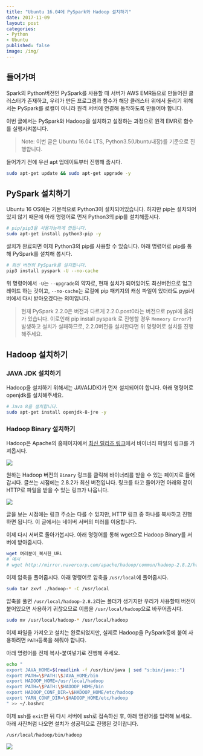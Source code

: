 ```yaml
---
title: "Ubuntu 16.04에 PySpark와 Hadoop 설치하기"
date: 2017-11-09
layout: post
categories:
- Python
- Ubuntu
published: false
image: /img/
---
```


## 들어가며

Spark의 Python버전인 PySpark를 사용할 때 서버가 AWS EMR등으로 만들어진 클러스터가 존재하고, 우리가 만든 프로그램과 함수가 해당 클러스터 위에서 돌리기 위해서는 PySpark를 로컬이 아니라 원격 서버에 연결해 동작하도록 만들어야 합니다. 

이번 글에서는 PySpark와 Hadoop을 설치하고 설정하는 과정으로 원격 EMR로 함수를 실행시켜봅니다.

> Note: 이번 글은 Ubuntu 16.04 LTS, Python3.5(Ubuntu내장)를 기준으로 진행합니다.

들어가기 전에 우선 apt 업데이트부터 진행해 줍시다.

```bash
sudo apt-get update && sudo apt-get upgrade -y
```

## PySpark 설치하기

Ubuntu 16 OS에는 기본적으로 Python3이 설치되어있습니다. 하지만 pip는 설치되어있지 않기 때문에 아래 명령어로 먼저 Python3의 pip를 설치해줍시다.

```bash
# pip/pip3을 사용가능하게 만듭니다.
sudo apt-get install python3-pip -y
```

설치가 완료되면 이제 Python3의 pip를 사용할 수 있습니다. 아래 명령어로 pip를 통해 PySpark를 설치해 봅시다.

```bash
# 최신 버전의 PySpark를 설치합니다.
pip3 install pyspark -U --no-cache
```

위 명령어에서 `-U`는 `--upgrade`의 약자로, 현재 설치가 되어있어도 최신버전으로 업그레이드 하는 것이고, `--no-cache`는 로컬에 pip 패키지의 캐싱 파일이 있더라도 pypi서버에서 다시 받아오겠다는 의미입니다.

> 현재 PySpark 2.2.0은 버전과 다르게 2.2.0.post0라는 버전으로 pypi에 올라가 있습니다. 이로인해 pip install pyspark 로 진행할 경우 `Memeory Error`가 발생하고 설치가 실패하므로, 2.2.0버전을 설치한다면 위 명령어로 설치를 진행해주세요.

## Hadoop 설치하기

### JAVA JDK 설치하기

Hadoop을 설치하기 위해서는 JAVA(JDK)가 먼저 설치되어야 합니다. 아래 명령어로 openjdk를 설치해주세요.

```bash
# Java 8을 설치합니다.
sudo apt-get install openjdk-8-jre -y
```

### Hadoop Binary 설치하기

Hadoop은 Apache의 홈페이지에서 [최신 릴리즈 링크](http://hadoop.apache.org/releases.html)에서 바이너리 파일의 링크를 가져옵시다.

![](https://www.dropbox.com/s/nxeh0g5k07vswp6/Screenshot%202017-11-09%2015.23.26.png?dl=1)

원하는 Hadoop 버전의 `Binary` 링크를 클릭해 바이너리를 받을 수 있는 페이지로 들어갑시다. 글쓰는 시점에는 2.8.2가 최신 버전입니다. 링크를 타고 들어가면 아래와 같이 HTTP로 파일을 받을 수 있는 링크가 나옵니다.

![](https://www.dropbox.com/s/y7oxjk4gw5sbnnc/Screenshot%202017-11-09%2015.25.04.png?dl=1)

글을 보는 시점에는 링크 주소는 다를 수 있지만, HTTP 링크 중 하나를 복사하고 진행하면 됩니다. 이 글에서는 네이버 서버의 미러를 이용합니다.

이제 다시 서버로 돌아가봅시다. 아래 명령어를 통해 wget으로 Hadoop Binary를 서버에 받아줍시다.

```bash
wget 여러분이_복사한_URL
# 예시
# wget http://mirror.navercorp.com/apache/hadoop/common/hadoop-2.8.2/hadoop-2.8.2.tar.gz
```

이제 압축을 풀어줍시다. 아래 명령어로 압축을 `/usr/local`에 풀어줍시다.

```bash
sudo tar zxvf ./hadoop-* -C /usr/local
```

압축을 풀면 `/usr/local/hadoop-2.8.2`라는 폴더가 생기지만 우리가 사용할때 버전이 붙어있으면 사용하기 귀찮으므로 이름을 `/usr/local/hadoop`으로 바꾸어줍시다.

```bash
sudo mv /usr/local/hadoop-* /usr/local/hadoop
```

이제 파일을 가져오고 설치는 완료되었지만, 실제로 Hadoop을 PySpark등에 붙여 사용하려면 `PATH`등록을 해줘야 합니다.

아래 명령어를 전체 복사-붙여넣기로 진행해 주세요.

```bash
echo "
export JAVA_HOME=$(readlink -f /usr/bin/java | sed "s:bin/java::")
export PATH=\$PATH:\$JAVA_HOME/bin
export HADOOP_HOME=/usr/local/hadoop
export PATH=\$PATH:\$HADOOP_HOME/bin
export HADOOP_CONF_DIR=\$HADOOP_HOME/etc/hadoop
export YARN_CONF_DIR=\$HADOOP_HOME/etc/hadoop
" >> ~/.bashrc
```

이제 ssh를 `exit`한 뒤 다시 서버에 ssh로 접속하신 후, 아래 명령어를 입력해 보세요. 아래 사진처럼 나오면 설치가 성공적으로 진행된 것이랍니다.

```bash
/usr/local/hadoop/bin/hadoop
```

![](https://www.dropbox.com/s/mhnp0otl72jp86z/Screenshot%202017-11-09%2015.49.19.png?dl=1)